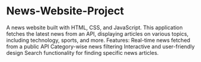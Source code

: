 # News-Website-Project
A news website built with HTML, CSS, and JavaScript.
This application fetches the latest news from an API, displaying articles on various topics, including technology, sports, and more.
Features:
Real-time news fetched from a public API
Category-wise news filtering
Interactive and user-friendly design
Search functionality for finding specific news articles.
